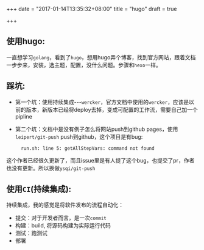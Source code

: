 +++
date = "2017-01-14T13:35:32+08:00"
title = "hugo"
draft = true

+++

## 使用hugo:
一直想学习`golang`，看到了`hugo`，想用hugo弄个博客，找到官方网站，跟着文档一步步来，安装，选主题，配置，没什么问题。步骤和`hexo`一样。

## 踩坑:
* 第一个坑：使用持续集成---`wercker`，官方文档中使用的`wercker`，应该是以前的版本，新版本已经将deploy去掉，变成可配置的工作流，需要自己加一个pipline
* 第二个坑：文档中是没有例子怎么将网站push到github pages，使用`leipert/git-push` push到github，这个项目是有bug:
	
		run.sh: line 5: getAllStepVars: command not found

这个作者已经很久更新了，而且issue里是有人提了这个bug，也提交了pr，作者也没有更新。所以换做`ysqi/git-push`


## 使用`CI`(持续集成):
持续集成，我的感觉是将软件发布的流程自动化：

* 提交：对于开发者而言，是一次`commit`
* 构建：build, 将源码构建为实际运行代码
* 测试：跑测试
* 部署
